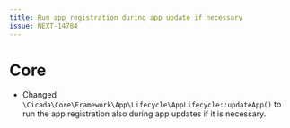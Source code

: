 ```yaml
---
title: Run app registration during app update if necessary
issue: NEXT-14784
---
```

# Core
* Changed `\Cicada\Core\Framework\App\Lifecycle\AppLifecycle::updateApp()` to run the app registration also during app updates if it is necessary.
